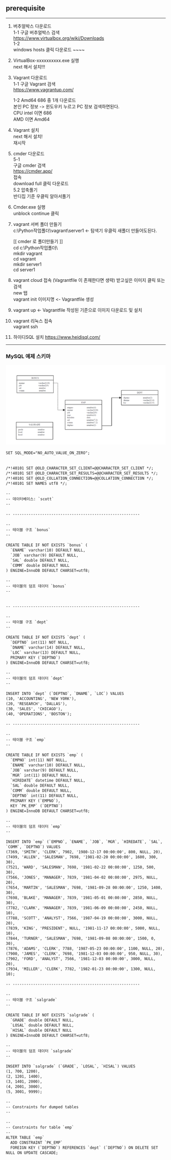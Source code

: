 ## prerequisite

* * *
1. 버추얼박스 다운로드  
    1-1 구글 버추얼박스 검색  
    https://www.virtualbox.org/wiki/Downloads  
    1-2  
        windows hosts 클릭 다운로드  ~~~~
  
2. VirtualBox-xxxxxxxxxx.exe 실행  
    next 해서 설치!!!  

3. Vagrant 다운로드  
    1-1 구글 Vagrant 검색  
    https://www.vagrantup.com/  

    1-2 Amd64 686 중 1개 다운로드  
        본인 PC 정보 -> 윈도우키 누르고 PC 정보 검색하면된다.  
        CPU intel 이면 686  
            AMD 이면 Amd64  

4. Vagrant 설치  
    next 해서 설치!  
    재시작  

5. cmder 다운로드  
    5-1  
        구글 cmder 검색  
        https://cmder.app/  
        접속  
        download full 클릭 다운로드  
    5.2 압축풀기  
        반디집 기준 우클릭 알아서풀기  

6. Cmder.exe 실행  
    unblock continue 클릭  

7. vagrant 서버 폴더 만들기  
    c:\Python작업폴더\vagrant\server1 <- 탐색기 우클릭 새폴더 만들어도된다.  
  
    [[ cmder 로 폴더만들기 ]]  
    cd  c:\Python작업폴더\  
    mkdir vagrant  
    cd vagrant    
    mkdir server1  
    cd server1  

8. vagrant cloud 접속  (Vagrantfile 이 존재한다면 생략)
    받고싶은 이미지 클릭 또는 검색  
    new 탭  
    vagrant init 이미지명  <- Vagrantfile 생성
9. vagrant up  <- Vagrantfile 작성된 기준으로 이미지 다운로드 및 설치  
  
9. vagrant 리눅스 접속  
    vagrant ssh  

10. 하이디SQL 설치
    https://www.heidisql.com/  

 * * *

### MySQL 예제 스키마

![](scott.png)

```
SET SQL_MODE="NO_AUTO_VALUE_ON_ZERO";


/*!40101 SET @OLD_CHARACTER_SET_CLIENT=@@CHARACTER_SET_CLIENT */;
/*!40101 SET @OLD_CHARACTER_SET_RESULTS=@@CHARACTER_SET_RESULTS */;
/*!40101 SET @OLD_COLLATION_CONNECTION=@@COLLATION_CONNECTION */;
/*!40101 SET NAMES utf8 */;

--
-- 데이터베이스: `scott`
--

-- --------------------------------------------------------

--
-- 테이블 구조 `bonus`
--

CREATE TABLE IF NOT EXISTS `bonus` (
  `ENAME` varchar(10) DEFAULT NULL,
  `JOB` varchar(9) DEFAULT NULL,
  `SAL` double DEFAULT NULL,
  `COMM` double DEFAULT NULL
) ENGINE=InnoDB DEFAULT CHARSET=utf8;

--
-- 테이블의 덤프 데이터 `bonus`
--


-- --------------------------------------------------------

--
-- 테이블 구조 `dept`
--

CREATE TABLE IF NOT EXISTS `dept` (
  `DEPTNO` int(11) NOT NULL,
  `DNAME` varchar(14) DEFAULT NULL,
  `LOC` varchar(13) DEFAULT NULL,
  PRIMARY KEY (`DEPTNO`)
) ENGINE=InnoDB DEFAULT CHARSET=utf8;

--
-- 테이블의 덤프 데이터 `dept`
--

INSERT INTO `dept` (`DEPTNO`, `DNAME`, `LOC`) VALUES
(10, 'ACCOUNTING', 'NEW YORK'),
(20, 'RESEARCH', 'DALLAS'),
(30, 'SALES', 'CHICAGO'),
(40, 'OPERATIONS', 'BOSTON');

-- --------------------------------------------------------

--
-- 테이블 구조 `emp`
--

CREATE TABLE IF NOT EXISTS `emp` (
  `EMPNO` int(11) NOT NULL,
  `ENAME` varchar(10) DEFAULT NULL,
  `JOB` varchar(9) DEFAULT NULL,
  `MGR` int(11) DEFAULT NULL,
  `HIREDATE` datetime DEFAULT NULL,
  `SAL` double DEFAULT NULL,
  `COMM` double DEFAULT NULL,
  `DEPTNO` int(11) DEFAULT NULL,
  PRIMARY KEY (`EMPNO`),
  KEY `PK_EMP` (`DEPTNO`)
) ENGINE=InnoDB DEFAULT CHARSET=utf8;

--
-- 테이블의 덤프 데이터 `emp`
--

INSERT INTO `emp` (`EMPNO`, `ENAME`, `JOB`, `MGR`, `HIREDATE`, `SAL`, `COMM`, `DEPTNO`) VALUES
(7369, 'SMITH', 'CLERK', 7902, '1980-12-17 00:00:00', 800, NULL, 20),
(7499, 'ALLEN', 'SALESMAN', 7698, '1981-02-20 00:00:00', 1600, 300, 30),
(7521, 'WARD', 'SALESMAN', 7698, '1981-02-22 00:00:00', 1250, 500, 30),
(7566, 'JONES', 'MANAGER', 7839, '1981-04-02 00:00:00', 2975, NULL, 20),
(7654, 'MARTIN', 'SALESMAN', 7698, '1981-09-28 00:00:00', 1250, 1400, 30),
(7698, 'BLAKE', 'MANAGER', 7839, '1981-05-01 00:00:00', 2850, NULL, 30),
(7782, 'CLARK', 'MANAGER', 7839, '1981-06-09 00:00:00', 2450, NULL, 10),
(7788, 'SCOTT', 'ANALYST', 7566, '1987-04-19 00:00:00', 3000, NULL, 20),
(7839, 'KING', 'PRESIDENT', NULL, '1981-11-17 00:00:00', 5000, NULL, 10),
(7844, 'TURNER', 'SALESMAN', 7698, '1981-09-08 00:00:00', 1500, 0, 30),
(7876, 'ADAMS', 'CLERK', 7788, '1987-05-23 00:00:00', 1100, NULL, 20),
(7900, 'JAMES', 'CLERK', 7698, '1981-12-03 00:00:00', 950, NULL, 30),
(7902, 'FORD', 'ANALYST', 7566, '1981-12-03 00:00:00', 3000, NULL, 20),
(7934, 'MILLER', 'CLERK', 7782, '1982-01-23 00:00:00', 1300, NULL, 10);

-- --------------------------------------------------------

--
-- 테이블 구조 `salgrade`
--

CREATE TABLE IF NOT EXISTS `salgrade` (
  `GRADE` double DEFAULT NULL,
  `LOSAL` double DEFAULT NULL,
  `HISAL` double DEFAULT NULL
) ENGINE=InnoDB DEFAULT CHARSET=utf8;

--
-- 테이블의 덤프 데이터 `salgrade`
--

INSERT INTO `salgrade` (`GRADE`, `LOSAL`, `HISAL`) VALUES
(1, 700, 1200),
(2, 1201, 1400),
(3, 1401, 2000),
(4, 2001, 3000),
(5, 3001, 9999);

--
-- Constraints for dumped tables
--

--
-- Constraints for table `emp`
--
ALTER TABLE `emp`
  ADD CONSTRAINT `PK_EMP` 
  FOREIGN KEY (`DEPTNO`) REFERENCES `dept` (`DEPTNO`) ON DELETE SET NULL ON UPDATE CASCADE;

```







